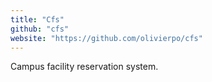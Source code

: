 ```yaml
---
title: "Cfs"
github: "cfs"
website: "https://github.com/olivierpo/cfs"
---
```


Campus facility reservation system.
